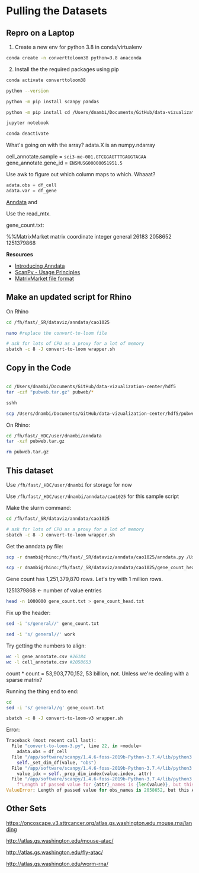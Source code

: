# Pulling the Datasets


## Repro on a Laptop

1. Create a new env for python 3.8 in conda/virtualenv

```bash
conda create -n converttoloom38 python=3.8 anaconda 
```

2. Install the the required packages using pip
```bash
conda activate converttoloom38

python --version

python -m pip install scanpy pandas

python -m pip install cd /Users/dnambi/Documents/GitHub/data-vizualization-center/hdf5/pubweb

jupyter notebook

conda deactivate

```


What's going on with the array?
adata.X is an numpy.ndarray

cell_annotate.sample = `sci3-me-001.GTCGGAGTTTGAGGTAGAA`
gene_annotate.gene_id = `ENSMUSG00000051951.5`

Use awk to figure out which column maps to which. Whaaat? 

```python
adata.obs = df_cell
adata.var = df_gene
```

[Anndata](https://anndata.readthedocs.io/en/latest/concatenation.html#annotating-data-source-label-keys-and-index-unique) and 

Use the read_mtx. 

gene_count.txt:

%%MatrixMarket matrix coordinate integer general
26183 2058652 1251379868



**Resources**

* [Introducing Anndata](http://falexwolf.de/blog/171223_AnnData_indexing_views_HDF5-backing/)
* [ScanPy - Usage Principles](https://scanpy.readthedocs.io/en/latest/usage-principles.html#workflow)
* [MatrixMarket file format](https://math.nist.gov/MatrixMarket/formats.html)



## Make an updated script for Rhino


On Rhino

```bash
cd /fh/fast/_SR/dataviz/anndata/cao1025

nano #replace the convert-to-loom file

# ask for lots of CPU as a proxy for a lot of memory
sbatch -c 8 -J convert-to-loom wrapper.sh

```


























































## Copy in the Code

```bash

cd /Users/dnambi/Documents/GitHub/data-vizualization-center/hdf5
tar -czf "pubweb.tar.gz" pubweb/*

sshh

scp /Users/dnambi/Documents/GitHub/data-vizualization-center/hdf5/pubweb.tar.gz dnambi@rhino:/fh/fast/_HDC/user/dnambi/anndata
```

On Rhino:

```bash
cd /fh/fast/_HDC/user/dnambi/anndata
tar -xzf pubweb.tar.gz

rm pubweb.tar.gz
```

## This dataset

Use ```/fh/fast/_HDC/user/dnambi``` for storage for now

Use ```/fh/fast/_HDC/user/dnambi/anndata/cao1025``` for this sample script

Make the slurm command:


```bash
cd /fh/fast/_SR/dataviz/anndata/cao1025

# ask for lots of CPU as a proxy for a lot of memory
sbatch -c 8 -J convert-to-loom wrapper.sh

```
Get the anndata.py file:

```bash
scp -r dnambi@rhino:/fh/fast/_SR/dataviz/anndata/cao1025/anndata.py /Users/dnambi/Documents

scp -r dnambi@rhino:/fh/fast/_SR/dataviz/anndata/cao1025/gene_count_head.txt /Users/dnambi/Documents

```

Gene count has 1,251,379,870 rows. Let's try with 1 million rows.

1251379868 <- number of value entries

```bash
head -n 1000000 gene_count.txt > gene_count_head.txt
```

Fix up the header:

```bash
sed -i 's/general//' gene_count.txt

sed -i 's/ general//' work

```


Try getting the numbers to align:
```bash
wc -l gene_annotate.csv #26184
wc -l cell_annotate.csv #2058653
```

count * count = 53,903,770,152, 53 billion, not. Unless we're dealing with a sparse matrix? 


Running the thing end to end:

```bash
cd 
sed -i 's/ general//g' gene_count.txt

sbatch -c 8 -J convert-to-loom-v3 wrapper.sh

```


Error:

```python
Traceback (most recent call last):
  File "convert-to-loom-3.py", line 22, in <module>
    adata.obs = df_cell
  File "/app/software/scanpy/1.4.6-foss-2019b-Python-3.7.4/lib/python3.7/site-packages/anndata/_core/anndata.py", line 801, in obs
    self._set_dim_df(value, "obs")
  File "/app/software/scanpy/1.4.6-foss-2019b-Python-3.7.4/lib/python3.7/site-packages/anndata/_core/anndata.py", line 750, in _set_dim_df
    value_idx = self._prep_dim_index(value.index, attr)
  File "/app/software/scanpy/1.4.6-foss-2019b-Python-3.7.4/lib/python3.7/site-packages/anndata/_core/anndata.py", line 763, in _prep_dim_index
    f"Length of passed value for {attr}_names is {len(value)}, but this AnnData has shape: {self.shape}"
ValueError: Length of passed value for obs_names is 2058652, but this AnnData has shape: (3, 1251379869)
```




## Other Sets

https://oncoscape.v3.sttrcancer.org/atlas.gs.washington.edu.mouse.rna/landing

http://atlas.gs.washington.edu/mouse-atac/

http://atlas.gs.washington.edu/fly-atac/

http://atlas.gs.washington.edu/worm-rna/